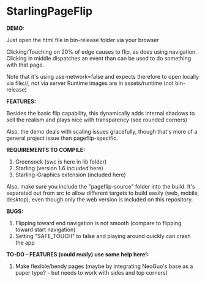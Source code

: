 StarlingPageFlip
================

**DEMO:**

Just open the html file in bin-release folder via your browser

Clicking/Touching on 20% of edge causes to flip, as does using navigation. Clicking in middle dispatches an event than can be used to do something with that page.

Note that it's using use-network=false and expects therefore to open locally via file://, not via server
Runtime images are in assets/runtime (not bin-release)

**FEATURES:**

Besides the basic flip capability, this dynamically adds internal shadows to sell the realism and plays nice with transparency (see rounded corners)

Also, the demo deals with scaling issues gracefully, though that's more of a general project issue than pageflip-specific.

**REQUIREMENTS TO COMPILE:**

1. Greensock (swc is here in lib folder)
2. Starling (version 1.6 included here)
3. Starling-Graphics extension (included here)

Also, make sure you include the "pageflip-source" folder into the build. It's separated out from src to allow different targets to build easily (web, mobile, desktop), even though only the web version is included on this repository.

**BUGS:**

1. Flipping toward end navigation is not smooth (compare to flipping toward start navigation)
2. Setting "SAFE_TOUCH" to false and playing around quickly can crash the app

**TO-DO - FEATURES (could _really_) use some help here!:**

1. Make flexible/bendy pages (maybe by integrating NeoGuo's base as a paper type? - but needs to work with sides and top corners)